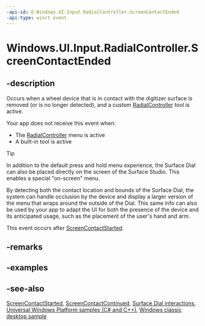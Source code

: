 ```yaml
---
-api-id: E:Windows.UI.Input.RadialController.ScreenContactEnded
-api-type: winrt event
---
```


<!-- Event syntax
public event Windows.Foundation.TypedEventHandler ScreenContactEnded<Windows.UI.Input.RadialController,  object>
-->

# Windows.UI.Input.RadialController.ScreenContactEnded

## -description
Occurs when a wheel device that is in contact with the digitizer surface is removed (or is no longer detected), and a custom [RadialController](radialcontroller.md) tool is active.


Your app does not receive this event when:

+ The [RadialController](radialcontroller.md) menu is active
+ A built-in tool is active


> [!TIP]
> In addition to the default press and hold menu experience, the Surface Dial can also be placed directly on the screen of the Surface Studio. This enables a special "on-screen" menu.

By detecting both the contact location and bounds of the Surface Dial, the system can handle occlusion by the device and display a larger version of the menu that wraps around the outside of the Dial. This same info can also be used by your app to adapt the UI for both the presence of the device and its anticipated usage, such as the placement of the user's hand and arm.

This event occurs after [ScreenContactStarted](radialcontroller_screencontactstarted.md).

## -remarks

## -examples

## -see-also
[ScreenContactStarted](radialcontroller_screencontactstarted.md), [ScreenContactContinued](radialcontroller_screencontactcontinued.md), [Surface Dial interactions](https://msdn.microsoft.com/windows/uwp/input-and-devices/windows-wheel-interactions), [Universal Windows Platform samples (C# and C++)](https://go.microsoft.com/fwlink/?linkid=832713), [Windows classic desktop sample](https://aka.ms/radialcontrollerclassicsample)